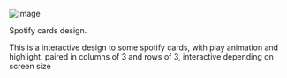 ![image](https://user-images.githubusercontent.com/91880002/136716219-6f63da9c-7c82-455f-aa0b-ae95fbb8f73e.png)

Spotify cards design.

This is a interactive design to some spotify cards, with play animation and highlight. paired in columns of 3 and rows of 3, interactive depending on screen size
